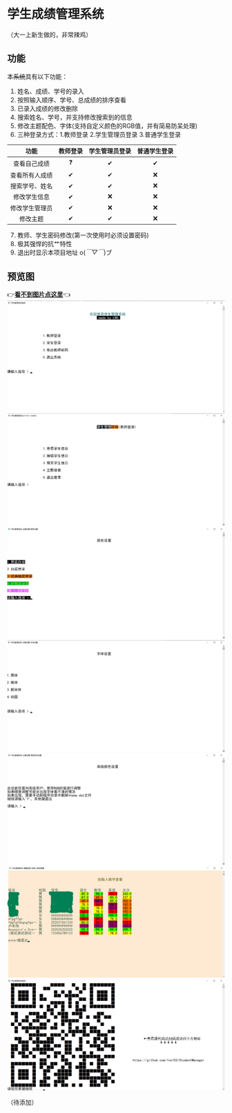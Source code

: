 # 学生成绩管理系统
（大一上新生做的，非常辣鸡）
## 功能
本~~系统~~具有以下功能：   
1. 姓名、成绩、学号的录入
2. 按照输入顺序、学号、总成绩的排序查看
3. 已录入成绩的修改删除
4. 搜索姓名、学号，并支持修改搜索到的信息
5. 修改主题配色、字体(支持自定义颜色的RGB值，并有简易防呆处理)
6. 三种登录方式：1.教师登录 2.学生管理员登录 3.普通学生登录

|  功能  | 教师登录 | 学生管理员登录  |  普通学生登录  |
|:-:|:-:|:-:|:-:|
| 查看自己成绩 | ❓ | ✔ | ✔ |
| 查看所有人成绩 | ✔ | ✔ | ❌ |
| 搜索学号、姓名 | ✔ | ✔ | ❌ |
| 修改学生信息 | ✔ | ❌ | ❌ |
| 修改学生管理员 | ✔ | ❌ | ❌ |
| 修改主题 | ✔ | ✔ | ❌ |


7. 教师、学生密码修改(第一次使用时必须设置密码)
8. 极其强悍的抗艹特性
9. 退出时显示本项目地址 o(*￣▽￣*)ブ

## 预览图
👉[**看不到图片点这里**](https://www.justlll.tk/myHomework/imgPreview/ "本人的小vps")👈
![image](/imgPreview/welcomeMenu.png)
![image](/imgPreview/mainMenu.png)
![image](/imgPreview/color.png)
![image](/imgPreview/font.png)
![image](/imgPreview/color2.png)
![image](/imgPreview/information.png)
![image](/imgPreview/exit.png)

（待添加）

